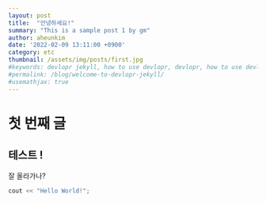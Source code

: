 ```yaml
---
layout: post
title:  "안녕하세요!"
summary: "This is a sample post 1 by gm"
author: aheunkim
date: '2022-02-09 13:11:00 +0900'
category: etc
thumbnail: /assets/img/posts/first.jpg
#keywords: devlopr jekyll, how to use devlopr, devlopr, how to use devlopr-jekyll, devlopr-jekyll tutorial,best jekyll themes
#permalink: /blog/welcome-to-devlopr-jekyll/
#usemathjax: true
---
```



# 첫 번째 글
## 테스트 !
  
잘 올라가나?
  
```c++
cout << "Hello World!";
```

